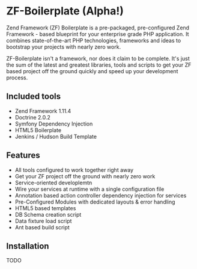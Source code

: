 ZF-Boilerplate (Alpha!)
=======================

Zend Framework (ZF) Boilerplate is a pre-packaged, pre-configured Zend Framework - based blueprint for your
enterprise grade PHP application. It combines state-of-the-art PHP technologies, frameworks and ideas to
bootstrap your projects with nearly zero work.

ZF-Boilerplate isn't a framework, nor does it claim to be complete. It's just the sum of the latest and greatest libraries,
tools and scripts to get your ZF based project off the ground quickly and speed up your development process.

Included tools
------------
* Zend Framework 1.11.4
* Doctrine 2.0.2
* Symfony Dependency Injection
* HTML5 Boilerplate
* Jenkins / Hudson Build Template

Features
--------
* All tools configured to work together right away
* Get your ZF project off the ground with nearly zero work
* Service-oriented developlemtn
* Wire your services at runtime with a single configuration file
* Annotation based action controller dependency injection for services
* Pre-Configured Modules with dedicated layouts & error handling
* HTML5 based templates
* DB Schema creation script
* Data fixture load script
* Ant based build script

Installation
------------
TODO